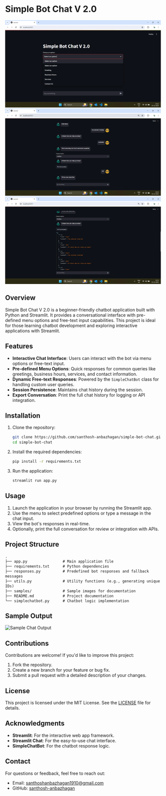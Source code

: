 # Simple Bot Chat V 2.0

![Chatbot Demo](samples/sample1.png)
![Chatbot Demo](samples/sample2.png)
![Chatbot Demo](samples/sample3.png)

## Overview
Simple Bot Chat V 2.0 is a beginner-friendly chatbot application built with Python and Streamlit. It provides a conversational interface with pre-defined menu options and free-text input capabilities. This project is ideal for those learning chatbot development and exploring interactive applications with Streamlit.

## Features
- **Interactive Chat Interface**: Users can interact with the bot via menu options or free-text input.
- **Pre-defined Menu Options**: Quick responses for common queries like greetings, business hours, services, and contact information.
- **Dynamic Free-text Responses**: Powered by the `SimpleChatBot` class for handling custom user queries.
- **Session Persistence**: Maintains chat history during the session.
- **Export Conversation**: Print the full chat history for logging or API integration.

## Installation

1. Clone the repository:
   ```bash
   git clone https://github.com/santhosh-anbazhagan/simple-bot-chat.git
   cd simple-bot-chat
   ```

2. Install the required dependencies:
   ```bash
   pip install -r requirements.txt
   ```

3. Run the application:
   ```bash
   streamlit run app.py
   ```

## Usage

1. Launch the application in your browser by running the Streamlit app.
2. Use the menu to select predefined options or type a message in the chat input.
3. View the bot's responses in real-time.
4. Optionally, print the full conversation for review or integration with APIs.

## Project Structure
```
.
├── app.py                # Main application file
├── requirements.txt      # Python dependencies
├── responses.py          # Predefined bot responses and fallback messages
├── utils.py              # Utility functions (e.g., generating unique IDs)
├── samples/              # Sample images for documentation
├── README.md             # Project documentation
└── simplechatbot.py      # Chatbot logic implementation
```

## Sample Output

![Sample Chat Output](https://alienchatbot.streamlit.app/)

## Contributions
Contributions are welcome! If you'd like to improve this project:
1. Fork the repository.
2. Create a new branch for your feature or bug fix.
3. Submit a pull request with a detailed description of your changes.

## License
This project is licensed under the MIT License. See the [LICENSE](LICENSE) file for details.

## Acknowledgments
- **Streamlit**: For the interactive web app framework.
- **Streamlit Chat**: For the easy-to-use chat interface.
- **SimpleChatBot**: For the chatbot response logic.

## Contact
For questions or feedback, feel free to reach out:
- Email: santhoshanbazhagan1910@gmail.com
- GitHub: [santhosh-anbazhagan](https://github.com/santhosh-anbazhagan)

